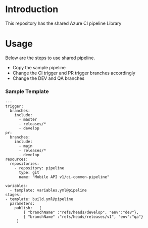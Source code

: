 # Introduction 
This repository has the shared Azure CI pipeline Library
# Usage
Below are the steps to use shared pipeline.
+ Copy the sample pipeline 
+ Change the CI trigger and PR trigger branches accordingly
+ Change the DEV and QA branches

### Sample Template
```
--- 
trigger: 
  branches: 
    include: 
      - master
      - releases/*
      - develop
pr: 
  branches: 
    include: 
      - main
      - releases/*
      - develop
resources:
  repositories:
    - repository: pipeline
      type: git
      name: "Mobile API v1/ci-common-pipeline"
      
variables: 
  - template: variables.yml@pipeline
stages:
- template: build.yml@pipeline
  parameters:
    publish:   [
        { "branchName" :"refs/heads/develop", "env":"dev"}, 
        { "branchName" :"refs/heads/releases/v1", "env":"qa"} 
     ]
```